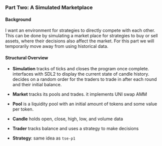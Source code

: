 ### Part Two: A Simulated Marketplace

#### Background
I want an environment for strategies to directly compete with each other. This can be done by simulating a market place for strategies to buy or sell assets, where their decisions also affect the market. For this part we will temporarily move away from using historical data.

#### Structural Overview
- **Simulation** tracks of ticks and closes the program once complete. interfaces with SDL2 to display the current state of candle history. decides on a random order for the traders to trade in after each round and their initial balance.

- **Market** tracks its pools and trades. it implements UNI swap AMM

- **Pool** is a liquidity pool with an initial amount of tokens and some value per token.

- **Candle** holds open, close, high, low, and volume data

- **Trader** tracks balance and uses a strategy to make decisions

- **Strategy**: same idea as `tse-p1`

